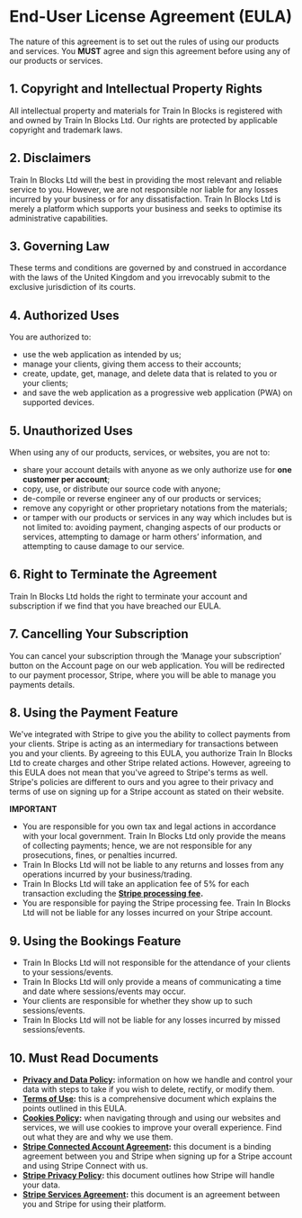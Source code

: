 <!-- markdownlint-disable MD033 -->
# End-User License Agreement (EULA)

The nature of this agreement is to set out the rules of using our products and services. You **MUST** agree and sign this agreement before using any of our products or services.

## 1. Copyright and Intellectual Property Rights

All intellectual property and materials for Train In Blocks is registered with and owned by Train In Blocks Ltd. Our rights are protected by applicable copyright and trademark laws.

## 2. Disclaimers

Train In Blocks Ltd will the best in providing the most relevant and reliable service to you. However, we are not responsible nor liable for any losses incurred by your business or for any dissatisfaction. Train In Blocks Ltd is merely a platform which supports your business and seeks to optimise its administrative capabilities.

## 3. Governing Law

These terms and conditions are governed by and construed in accordance with the laws of the United Kingdom and you irrevocably submit to the exclusive jurisdiction of its courts.

## 4. Authorized Uses

You are authorized to:

- use the web application as intended by us;
- manage your clients, giving them access to their accounts;
- create, update, get, manage, and delete data that is related to you or your clients;
- and save the web application as a progressive web application (PWA) on supported devices.

## 5. Unauthorized Uses

When using any of our products, services, or websites, you are not to:

- share your account details with anyone as we only authorize use for **one customer per account**;
- copy, use, or distribute our source code with anyone;
- de-compile or reverse engineer any of our products or services;
- remove any copyright or other proprietary notations from the materials;
- or tamper with our products or services in any way which includes but is not limited to: avoiding payment, changing aspects of our products or services, attempting to damage or harm others’ information, and attempting to cause damage to our service.

## 6. Right to Terminate the Agreement

Train In Blocks Ltd holds the right to terminate your account and subscription if we find that you have breached our EULA.

## 7. Cancelling Your Subscription

You can cancel your subscription through the ‘Manage your subscription’ button on the Account page on our web application. You will be redirected to our payment processor, Stripe, where you will be able to manage you payments details.

## 8. Using the Payment Feature

We've integrated with Stripe to give you the ability to collect payments from your clients. Stripe is acting as an intermediary for transactions between you and your clients. By agreeing to this EULA, you authorize Train In Blocks Ltd to create charges and other Stripe related actions. However, agreeing to this EULA does not mean that you've agreed to Stripe's terms as well. Stripe's policies are different to ours and you agree to their privacy and terms of use on signing up for a Stripe account as stated on their website.

<!-- markdownlint-disable MD036 -->
**IMPORTANT**

- You are responsible for you own tax and legal actions in accordance with your local government. Train In Blocks Ltd only provide the means of collecting payments; hence, we are not responsible for any prosecutions, fines, or penalties incurred.
- Train In Blocks Ltd will not be liable to any returns and losses from any operations incurred by your business/trading.
- Train In Blocks Ltd will take an application fee of 5% for each transaction excluding the **<a href="https://stripe.com/gb/pricing" target="_blank">Stripe processing fee</a>.**
- You are responsible for paying the Stripe processing fee. Train In Blocks Ltd will not be liable for any losses incurred on your Stripe account.

## 9. Using the Bookings Feature

- Train In Blocks Ltd will not responsible for the attendance of your clients to your sessions/events.
- Train In Blocks Ltd will only provide a means of communicating a time and date where sessions/events may occur.
- Your clients are responsible for whether they show up to such sessions/events.
- Train In Blocks Ltd will not be liable for any losses incurred by missed sessions/events.

## 10. Must Read Documents

- **<a href="https://traininblocks.com/legal/privacy-and-data-policy/" target="_blank">Privacy and Data Policy</a>:** information on how we handle and control your data with steps to take if you wish to delete, rectify, or modify them.
- **<a href="https://traininblocks.com/legal/terms-of-use/" target="_blank">Terms of Use</a>:** this is a comprehensive document which explains the points outlined in this EULA.
- **<a href="https://traininblocks.com/legal/cookies-policy/" target="_blank">Cookies Policy</a>:** when navigating through and using our websites and services, we will use cookies to improve your overall experience. Find out what they are and why we use them.
- **<a href="https://stripe.com/en-gb/connect-account/legal" target="_blank">Stripe Connected Account Agreement</a>:** this document is a binding agreement between you and Stripe when signing up for a Stripe account and using Stripe Connect with us.
- **<a href="https://stripe.com/en-gb/privacy" target="_blank">Stripe Privacy Policy</a>:** this document outlines how Stripe will handle your data.
- **<a href="https://stripe.com/en-gb/ssa" target="_blank">Stripe Services Agreement</a>:** this document is an agreement between you and Stripe for using their platform.
